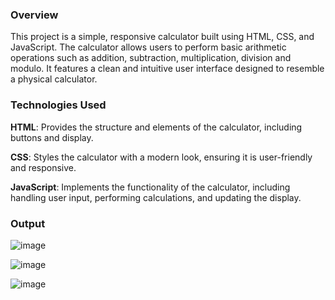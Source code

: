 ### Overview
This project is a simple, responsive calculator built using HTML, CSS, and JavaScript. The calculator allows users to perform basic arithmetic operations such as addition, subtraction, multiplication, division and modulo. It features a clean and intuitive user interface designed to resemble a physical calculator.

### Technologies Used
**HTML**: Provides the structure and elements of the calculator, including buttons and display.

**CSS**: Styles the calculator with a modern look, ensuring it is user-friendly and responsive.

**JavaScript**: Implements the functionality of the calculator, including handling user input, performing calculations, and updating the display.

### Output

![image](https://github.com/Pavishmi/calculator/assets/136091280/d16494a3-9053-459d-aeb7-30c63717b168)

![image](https://github.com/Pavishmi/calculator/assets/136091280/0fbd9e07-5f3d-4a8e-9995-c37b55d3fa16)

![image](https://github.com/Pavishmi/calculator/assets/136091280/346c66de-208f-496f-a26e-cc429d0cf190)
